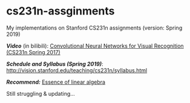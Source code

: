 # cs231n-assginments
My implementations on Stanford CS231n assignments (version: Spring 2019)

***Video*** (in bilibili): [Convolutional Neural Networks for Visual Recognition (CS231n Spring 2017) ](https://www.bilibili.com/video/av13260183?from=search&seid=13265439614647836426)

***Schedule and Syllabus (Spring 2019)***: http://vision.stanford.edu/teaching/cs231n/syllabus.html

***Recommend:*** [Essence of linear algebra](https://www.bilibili.com/video/av6731067)



Still struggling & updating...
